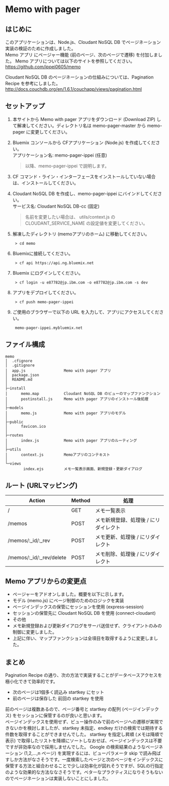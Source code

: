 # Memo with pager

## はじめに
このアプリケーションは、Node.js、Cloudant NoSQL DB でページネーション実装の検証のために作成しました。  
Memo アプリ にページャー機能 (前のページ、次のページで遷移) を付加しました。
Memo アプリについては以下のサイトを参照してください。  
<https://github.com/ippei0605/memo>

Cloudant NoSQL DB のページネーションの仕組みについては、Pagination Recipe を参考にしました。
<http://docs.couchdb.org/en/1.6.1/couchapp/views/pagination.html>


## セットアップ
1. 本サイトから Memo with pager アプリをダウンロード (Download ZIP) して解凍してください。ディレクトリ名は memo-pager-master から memo-pager に変更してください。

1. Bluemix コンソールから CFアプリケーション (Node.js) を作成してください。  
アプリケーション名: memo-pager-ippei (任意)  

    > 以降、memo-pager-ippei で説明します。


1. CF コマンド・ライン・インターフェースをインストールしていない場合は、インストールしてください。

1. Cloudant NoSQL DB を作成し、memo-pager-ippei にバインドしてください。  
サービス名: Cloudant NoSQL DB-cc (固定)  

    > 名前を変更したい場合は、 utils/context.js の CLOUDANT_SERVICE_NAME の設定値を変更してください。

1. 解凍したディレクトリ (memoアプリのホーム) に移動してください。

        > cd memo

1. Bluemixに接続してください。

        > cf api https://api.ng.bluemix.net
    

1. Bluemix にログインしてください。

        > cf login -u e87782@jp.ibm.com -o e87782@jp.ibm.com -s dev

1. アプリをデプロイしてください。

        > cf push memo-pager-ippei

1. ご使用のブラウザーで以下の URL を入力して、アプリにアクセスしてください。

        memo-pager-ippei.mybluemix.net


## ファイル構成
    memo
    │  .cfignore
    │  .gitignore
    │  app.js                 Memo with pager アプリ
    │  package.json
    │  README.md
    │  
    ├─install
    │      memo.map           Cloudant NoSQL DB のビューのマップファンクション
    │      postinstall.js     Memo with pager アプリのインストール後処理
    │      
    ├─models
    │      memo.js            Memo with pager アプリのモデル
    │      
    ├─public
    │      favicon.ico
    │      
    ├─routes
    │      index.js           Memo with pager アプリのルーティング
    │      
    ├─utils
    │      context.js         Memoアプリのコンテキスト
    │      
    └─views
            index.ejs         メモ一覧表示画面、新規登録・更新ダイアログ


## ルート (URLマッピング)
|Action|Method|処理|
|---|-----------|-----------|
|/|GET|メモ一覧表示|
|/memos|POST|メモ新規登録、処理後 / にリダイレクト|
|/memos/:_id/:_rev|POST|メモ更新、処理後 / にリダイレクト|
|/memos/:_id/:_rev/delete|POST|メモ削除、処理後 / にリダイレクト|


## Memo アプリからの変更点
* ページャーをアドオンしました。概要を以下に示します。
 * モデル (memo.js) にページ制御のためのロジックを実装
 * ページインデックスの保管にセッションを使用 (express-session)
 * セッションの保管先に Cloudant NoSQL DB を使用 (connect-cloudant)
* その他
 * メモ新規登録および更新ダイアログをサーバ送信せず、クライアントのみの制御に変更しました。
 * 上記に伴い、マップファンクションは全項目を取得するように変更しました。


## まとめ
Pagination Recipe の通り、次の方法で実装することがデータベースアクセスを極小化できて効率的です。

* 次のページは1個多く読込み startkey にセット
* 前のページは保存した 前回の startkey を使用

前のページは複数あるので、ページ番号と startkey の配列 (ページインデックス) をセッションに保管するのが良いと思います。  
ページインデックスを使用せず、ビュー操作のみで前のページへの遷移が実現できないかを検討しましたが、startkey 未指定、endkey だけの検索では期待する件数を取得することができませんでした。
startkey を指定し昇順 (メモは降順で表示) で取得したリストを降順にソートしなおせば、ページインデックスは不要ですが非効率なので採用しませんでした。
Google の検索結果のようなページネーション (1,2,...,n ページ) を実現するには、ビューパラメータ skip で読み飛ばすしか方法がなさそうです。一度検索したページと次のページをインデックスに保管する方法と組合わせることで少しは効率化が図れそうですが、SQLの行指定のような効果的な方法ななさそうです。ベターなプラクティスになりそうもないのでページネーションは実装しないことにしました。






